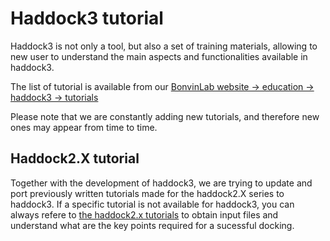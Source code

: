 # Haddock3 tutorial

Haddock3 is not only a tool, but also a set of training materials, allowing to new user to understand the main aspects and functionalities available in haddock3.

The list of tutorial is available from our [BonvinLab website -> education -> haddock3 -> tutorials](https://www.bonvinlab.org/education/HADDOCK3/)


Please note that we are constantly adding new tutorials, and therefore new ones may appear from time to time.


## Haddock2.X tutorial

Together with the development of haddock3, we are trying to update and port previously written tutorials made for the haddock2.X series to haddock3.
If a specific tutorial is not available for haddock3, you can always refere to [the haddock2.x tutorials](https://www.bonvinlab.org/education/HADDOCK24/) to obtain input files and understand what are the key points required for a sucessful docking.
